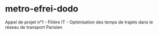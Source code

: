 # metro-efrei-dodo
Appel de projet n°1 - Filière IT - Optimisation des temps de trajets dans le réseau de transport Parisien
